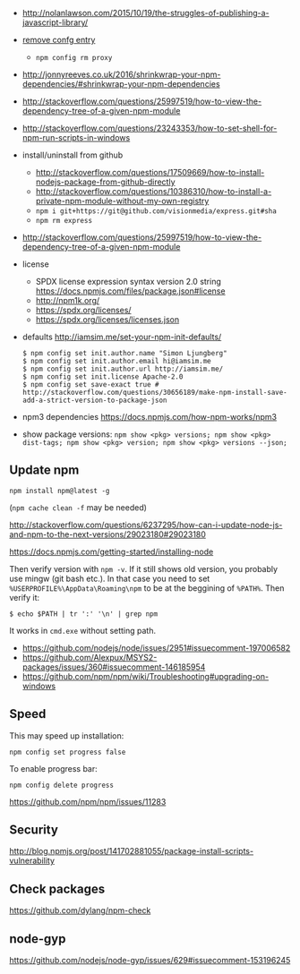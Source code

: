 - http://nolanlawson.com/2015/10/19/the-struggles-of-publishing-a-javascript-library/
- [remove confg entry](http://stackoverflow.com/questions/21228995/how-to-clear-https-proxy-setting-of-npm)
  - `npm config rm proxy`
- http://jonnyreeves.co.uk/2016/shrinkwrap-your-npm-dependencies/#shrinkwrap-your-npm-dependencies
- http://stackoverflow.com/questions/25997519/how-to-view-the-dependency-tree-of-a-given-npm-module
- http://stackoverflow.com/questions/23243353/how-to-set-shell-for-npm-run-scripts-in-windows
- install/uninstall from github
  - http://stackoverflow.com/questions/17509669/how-to-install-nodejs-package-from-github-directly
  - http://stackoverflow.com/questions/10386310/how-to-install-a-private-npm-module-without-my-own-registry
  - `npm i git+https://git@github.com/visionmedia/express.git#sha`
  - `npm rm express`
- http://stackoverflow.com/questions/25997519/how-to-view-the-dependency-tree-of-a-given-npm-module
- license
  - SPDX license expression syntax version 2.0 string https://docs.npmjs.com/files/package.json#license
  - http://npm1k.org/
  - https://spdx.org/licenses/
  - https://spdx.org/licenses/licenses.json
- defaults http://iamsim.me/set-your-npm-init-defaults/

  ```
  $ npm config set init.author.name "Simon Ljungberg"
  $ npm config set init.author.email hi@iamsim.me
  $ npm config set init.author.url http://iamsim.me/
  $ npm config set init.license Apache-2.0
  $ npm config set save-exact true # http://stackoverflow.com/questions/30656189/make-npm-install-save-add-a-strict-version-to-package-json
  ```
- npm3 dependencies https://docs.npmjs.com/how-npm-works/npm3
- show package versions: `npm show <pkg> versions; npm show <pkg> dist-tags; npm show <pkg> version; npm show <pkg> versions --json;`

## Update npm

`npm install npm@latest -g`

(`npm cache clean -f` may be needed)

http://stackoverflow.com/questions/6237295/how-can-i-update-node-js-and-npm-to-the-next-versions/29023180#29023180

https://docs.npmjs.com/getting-started/installing-node

Then verify version with `npm -v`. If it still shows old version, you probably use mingw (git bash etc.). In that case you need to set `%USERPROFILE%\AppData\Roaming\npm` to be at the beggining of `%PATH%`. Then verify it:

```shell
$ echo $PATH | tr ':' '\n' | grep npm
```

It works in `cmd.exe` without setting path.

- https://github.com/nodejs/node/issues/2951#issuecomment-197006582
- https://github.com/Alexpux/MSYS2-packages/issues/360#issuecomment-146185954
- https://github.com/npm/npm/wiki/Troubleshooting#upgrading-on-windows

## Speed

This may speed up installation:

`npm config set progress false`

To enable progress bar:

`npm config delete progress`

https://github.com/npm/npm/issues/11283

## Security

http://blog.npmjs.org/post/141702881055/package-install-scripts-vulnerability

## Check packages

https://github.com/dylang/npm-check

## node-gyp

https://github.com/nodejs/node-gyp/issues/629#issuecomment-153196245
